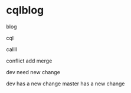 # cqlblog
blog


cql

callll

conflict
add merge

dev need new change

dev has a new change
master has a new change